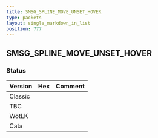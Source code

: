 ```yaml
---
title: SMSG_SPLINE_MOVE_UNSET_HOVER
type: packets
layout: single_markdown_in_list
position: 777
---
```


## SMSG_SPLINE_MOVE_UNSET_HOVER

### Status

Version | Hex | Comment
---------- | ---------- | ---------- 
Classic |  |  
TBC |  |  
WotLK |  |  
Cata |  |  

